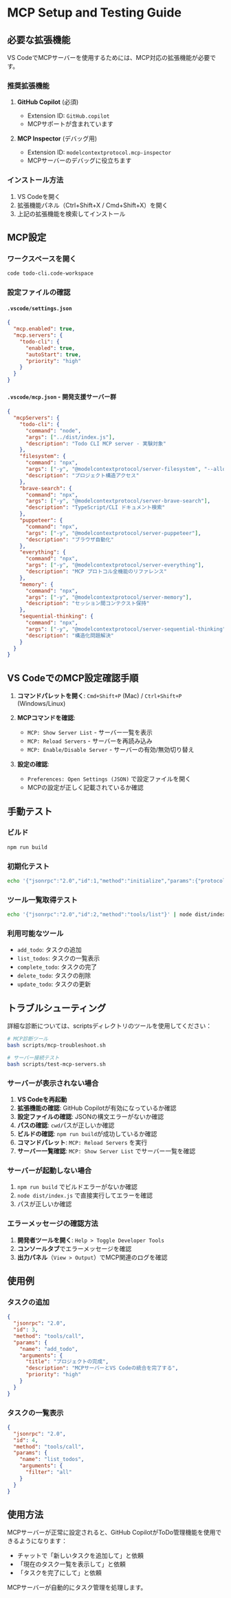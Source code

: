 # MCP Setup and Testing Guide

## 必要な拡張機能

VS CodeでMCPサーバーを使用するためには、MCP対応の拡張機能が必要です。

### 推奨拡張機能

1. **GitHub Copilot** (必須)
   - Extension ID: `GitHub.copilot`
   - MCPサポートが含まれています

2. **MCP Inspector** (デバッグ用)
   - Extension ID: `modelcontextprotocol.mcp-inspector`
   - MCPサーバーのデバッグに役立ちます

### インストール方法

1. VS Codeを開く
2. 拡張機能パネル（Ctrl+Shift+X / Cmd+Shift+X）を開く
3. 上記の拡張機能を検索してインストール

## MCP設定

### ワークスペースを開く
```bash
code todo-cli.code-workspace
```

### 設定ファイルの確認

#### `.vscode/settings.json`
```json
{
  "mcp.enabled": true,
  "mcp.servers": {
    "todo-cli": {
      "enabled": true,
      "autoStart": true,
      "priority": "high"
    }
  }
}
```

#### `.vscode/mcp.json` - 開発支援サーバー群
```json
{
  "mcpServers": {
    "todo-cli": {
      "command": "node", 
      "args": ["../dist/index.js"],
      "description": "Todo CLI MCP server - 実験対象"
    },
    "filesystem": {
      "command": "npx",
      "args": ["-y", "@modelcontextprotocol/server-filesystem", "--allowed-directories", ".", "../.."],
      "description": "プロジェクト構造アクセス"
    },
    "brave-search": {
      "command": "npx", 
      "args": ["-y", "@modelcontextprotocol/server-brave-search"],
      "description": "TypeScript/CLI ドキュメント検索"
    },
    "puppeteer": {
      "command": "npx",
      "args": ["-y", "@modelcontextprotocol/server-puppeteer"], 
      "description": "ブラウザ自動化"
    },
    "everything": {
      "command": "npx",
      "args": ["-y", "@modelcontextprotocol/server-everything"],
      "description": "MCP プロトコル全機能のリファレンス"
    },
    "memory": {
      "command": "npx",
      "args": ["-y", "@modelcontextprotocol/server-memory"],
      "description": "セッション間コンテクスト保持"
    },
    "sequential-thinking": {
      "command": "npx", 
      "args": ["-y", "@modelcontextprotocol/server-sequential-thinking"],
      "description": "構造化問題解決"
    }
  }
}
```

## VS CodeでのMCP設定確認手順

1. **コマンドパレットを開く**: `Cmd+Shift+P` (Mac) / `Ctrl+Shift+P` (Windows/Linux)

2. **MCPコマンドを確認**:
   - `MCP: Show Server List` - サーバー一覧を表示
   - `MCP: Reload Servers` - サーバーを再読み込み
   - `MCP: Enable/Disable Server` - サーバーの有効/無効切り替え

3. **設定の確認**:
   - `Preferences: Open Settings (JSON)` で設定ファイルを開く
   - MCPの設定が正しく記載されているか確認

## 手動テスト

### ビルド
```bash
npm run build
```

### 初期化テスト
```bash
echo '{"jsonrpc":"2.0","id":1,"method":"initialize","params":{"protocolVersion":"2024-11-05","capabilities":{"roots":{"listChanged":true},"sampling":{}},"clientInfo":{"name":"test","version":"1.0"}}}' | node dist/index.js
```

### ツール一覧取得テスト
```bash
echo '{"jsonrpc":"2.0","id":2,"method":"tools/list"}' | node dist/index.js
```

### 利用可能なツール

- `add_todo`: タスクの追加
- `list_todos`: タスクの一覧表示
- `complete_todo`: タスクの完了
- `delete_todo`: タスクの削除
- `update_todo`: タスクの更新

## トラブルシューティング

詳細な診断については、scriptsディレクトリのツールを使用してください：
```bash
# MCP診断ツール
bash scripts/mcp-troubleshoot.sh

# サーバー接続テスト
bash scripts/test-mcp-servers.sh
```

### サーバーが表示されない場合

1. **VS Codeを再起動**
2. **拡張機能の確認**: GitHub Copilotが有効になっているか確認
3. **設定ファイルの確認**: JSONの構文エラーがないか確認
4. **パスの確認**: `cwd`パスが正しいか確認
5. **ビルドの確認**: `npm run build`が成功しているか確認
6. **コマンドパレット**: `MCP: Reload Servers` を実行
7. **サーバー一覧確認**: `MCP: Show Server List` でサーバー一覧を確認

### サーバーが起動しない場合

1. `npm run build` でビルドエラーがないか確認
2. `node dist/index.js` で直接実行してエラーを確認
3. パスが正しいか確認

### エラーメッセージの確認方法

1. **開発者ツールを開く**: `Help > Toggle Developer Tools`
2. **コンソールタブ**でエラーメッセージを確認
3. **出力パネル**（`View > Output`）でMCP関連のログを確認

## 使用例

### タスクの追加
```json
{
  "jsonrpc": "2.0",
  "id": 3,
  "method": "tools/call",
  "params": {
    "name": "add_todo",
    "arguments": {
      "title": "プロジェクトの完成",
      "description": "MCPサーバーとVS Codeの統合を完了する",
      "priority": "high"
    }
  }
}
```

### タスクの一覧表示
```json
{
  "jsonrpc": "2.0",
  "id": 4,
  "method": "tools/call",
  "params": {
    "name": "list_todos",
    "arguments": {
      "filter": "all"
    }
  }
}
```

## 使用方法

MCPサーバーが正常に設定されると、GitHub CopilotがToDo管理機能を使用できるようになります：

- チャットで「新しいタスクを追加して」と依頼
- 「現在のタスク一覧を表示して」と依頼
- 「タスクを完了にして」と依頼

MCPサーバーが自動的にタスク管理を処理します。
